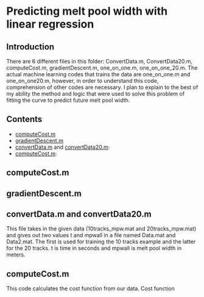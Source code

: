 # Predicting melt pool width with linear regression

## Introduction

There are 6 different files in this folder: ConvertData.m, ConvertData20.m, computeCost.m, gradientDescent.m, one_on_one.m, one_on_one_20.m. The actual machine learning codes that trains the data are one_on_one.m and one_on_one20.m, however, in order to understand this code, comprehension of other codes are necessary.
I plan to explain to the best of my ability the method and logic that were used to solve this problem of fitting the curve to predict future melt pool width.

## Contents
- [computeCost.m](https://github.com/macs-lab/ml_mpw_modeling/blob/master/Machine%20Learning/computeCost.m)
- [gradientDescent.m](https://github.com/macs-lab/ml_mpw_modeling/blob/master/Machine%20Learning/gradientDescent.m)
- [convertData.m](https://github.com/macs-lab/ml_mpw_modeling/blob/master/Machine%20Learning/ConvertData.m) and [convertData20.m](https://github.com/macs-lab/ml_mpw_modeling/blob/master/Machine%20Learning/ConvertData20.m): 
- [computeCost.m](https://github.com/macs-lab/ml_mpw_modeling/blob/master/Machine%20Learning/computeCost.m):





## computeCost.m

## gradientDescent.m


## convertData.m and convertData20.m
This file takes in the given data (10tracks_mpw.mat and 20tracks_mpw.mat) and gives out two values t and mpwall in a file named Data.mat and Data2.mat.
The first is used for training the 10 tracks example and the latter for the 20 tracks. t is time in seconds and mpwall is melt pool width in meters.

## computeCost.m
This code calculates the cost function from our data. Cost function 
